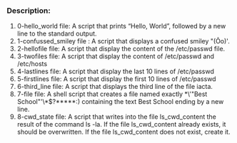 ### Description:
1. 0-hello_world file: A script that prints “Hello, World”, followed by a new line to the standard output.
2. 1-confussed_smiley file : A script that displays a confused smiley "(Ôo)'.
3. 2-hellofile file: A script that display the content of the /etc/passwd file.
4. 3-twofiles file: A script that display the content of /etc/passwd and /etc/hosts
5. 4-lastlines file: A script that display the last 10 lines of /etc/passwd
6. 5-firstlines file: A script that display the first 10 lines of /etc/passwd
7. 6-third_line file: A script that displays the third line of the file iacta.
9. 7-file file: A shell script that creates a file named exactly \*\\'"Best School"\'\\*$\?\*\*\*\*\*:) containing the text Best School ending by a new line.
10. 8-cwd_state file: A script that writes into the file ls_cwd_content the result of the command ls -la. If the file ls_cwd_content already exists, it should be overwritten. If the file ls_cwd_content does not exist, create it.